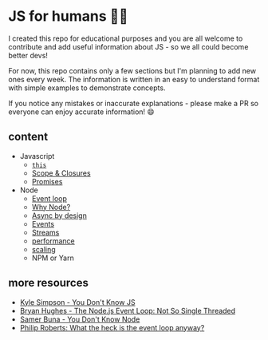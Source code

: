 # JS for humans 👨‍💻

I created this repo for educational purposes and you are all welcome to contribute and add useful information about JS - so we all could become better devs! 

For now, this repo contains only a few sections but I'm planning to add new ones every week. The information is written in an easy to understand format with simple examples to demonstrate concepts.  

If you notice any mistakes or inaccurate explanations - please make a PR so everyone can enjoy accurate information! :smile: 


## content
* Javascript
    * [`this`](lib/this.md) 
    * [Scope & Closures](lib/scopeNclosures.md)
    * [Promises](lib/promises.md)
* Node
    * [Event loop](lib/event_loop.md)
    * [Why Node?](lib/whyNode.md) 
    * [Async by design](lib/asyncByDesign.md)
    * [Events](lib/Events.md)
    * [Streams](lib/Streams)
    * [performance](lib/performance.md)
    * [scaling](lib/scaling.md)
    * NPM or Yarn


## more resources 
* [Kyle Simpson - You Don't Know JS](https://github.com/getify) 
* [Bryan Hughes - The Node.js Event Loop: Not So Single Threaded](https://www.youtube.com/watch?v=zphcsoSJMvM)
* [Samer Buna - You Don't Know Node](https://www.youtube.com/watch?v=oPo4EQmkjvY&t=1717s&list=PLKBvwJ74x1Rpp7FOOJI9QNPuHq_ST-94r&index=74)
* [Philip Roberts: What the heck is the event loop anyway?](https://www.youtube.com/watch?v=8aGhZQkoFbQ&t=845s)